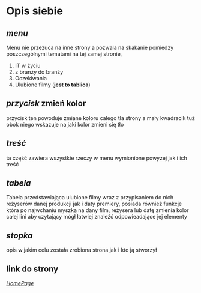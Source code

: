 # Opis siebie

## *menu*
Menu nie przezuca na inne strony a pozwala na skakanie pomiedzy poszczególnymi tematami na tej samej stronie,
1. IT w życiu
2. z branży do branży 
3. Oczekiwania 
4. Ulubione filmy (**jest to tablica**)

## *przycisk* **zmień kolor**
przycisk ten powoduje zmiane koloru calego tła strony a mały kwadracik tuż obok niego wskazuje na jaki kolor zmieni się tło

## *treść* 
ta część zawiera wszystkie rzeczy w menu wymionione powyżej jak i ich treść 

## *tabela*
Tabela przedstawiająca ulubione filmy wraz z przypisaniem do nich reżyserów danej produkcji jak i daty premiery, posiada również funkcje która po 
najwchaniu myszką na dany film, reżysera lub datę zmienia kolor całej lini aby czytający mógł łatwiej znaleźć odpowieadające jej elementy 

## *stopka* 
opis w jakim celu została zrobiona strona jak i kto ją stworzył 

## **link do strony** 
*[HomePage](https://streetwolf123.github.io/HomePage/)* 

